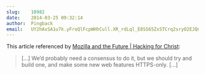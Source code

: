 ```yaml
---
slug:    10982
date:    2014-03-25 09:32:14
author:  Pingback
email:   UY2hAxSA1u7k.yFroQlFcpWHhCull.XR_rdLql_E8SS65ZxSTCrq2sryO2EJQnlQ==
---
```


This article referenced by <a
href="http://blog.gerv.net/2014/03/mozilla-and-the-future/">Mozilla
and the Future | Hacking for Christ</a>:

> [&#8230;] We&#8217;d probably need a consensus to do it, but we
> should try and build one, and make some new web features
> HTTPS-only. [&#8230;]
